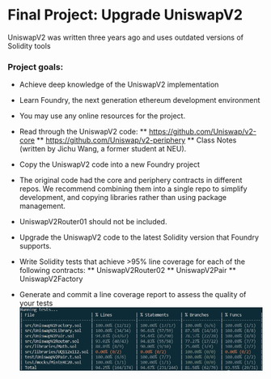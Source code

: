 # Final Project: Upgrade UniswapV2

UniswapV2 was written three years ago and uses outdated versions of Solidity tools

### Project goals:
* Achieve deep knowledge of the UniswapV2 implementation
* Learn Foundry, the next generation ethereum development environment
* You may use any online resources for the project.
* Read through the UniswapV2 code:
  ** https://github.com/Uniswap/v2-core
  ** https://github.com/Uniswap/v2-periphery
  ** Class Notes (written by Jichu Wang, a former student at NEU).
  
* Copy the UniswapV2 code into a new Foundry project
* The original code had the core and periphery contracts in different repos. We recommend combining them into a single repo to simplify development, and copying libraries rather than using package management.
* UniswapV2Router01 should not be included.
* Upgrade the UniswapV2 code to the latest Solidity version that Foundry supports.
* Write Solidity tests that achieve >95% line coverage for each of the following contracts:
 ** UniswapV2Router02
 ** UniswapV2Pair
 ** UniswapV2Factory
* Generate and commit a line coverage report to assess the quality of your tests
![alt text](https://github.com/ymayank97/Uniswapv2_upgrade/blob/master/coverage.png?raw=true)
